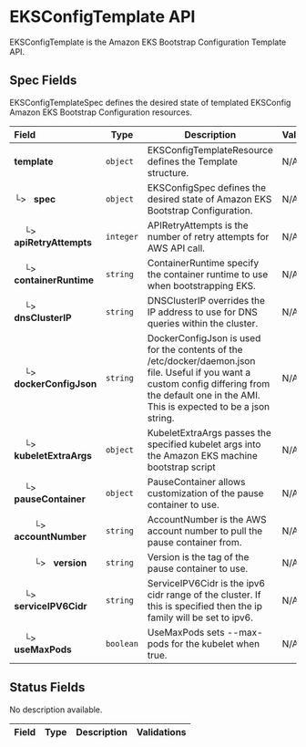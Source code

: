 # EKSConfigTemplate API

EKSConfigTemplate is the Amazon EKS Bootstrap Configuration Template API.

## Spec Fields

EKSConfigTemplateSpec defines the desired state of templated EKSConfig Amazon EKS Bootstrap Configuration resources.

| Field | Type | Description | Validations |
|:---|---|---|---|
|  **template** | `object` | EKSConfigTemplateResource defines the Template structure. | N/A |
| └>&nbsp;&nbsp; **spec** | `object` | EKSConfigSpec defines the desired state of Amazon EKS Bootstrap Configuration. | N/A |
| &nbsp;&nbsp;&nbsp;&nbsp;└>&nbsp;&nbsp; **apiRetryAttempts** | `integer` | APIRetryAttempts is the number of retry attempts for AWS API call. | N/A |
| &nbsp;&nbsp;&nbsp;&nbsp;└>&nbsp;&nbsp; **containerRuntime** | `string` | ContainerRuntime specify the container runtime to use when bootstrapping EKS. | N/A |
| &nbsp;&nbsp;&nbsp;&nbsp;└>&nbsp;&nbsp; **dnsClusterIP** | `string` |  DNSClusterIP overrides the IP address to use for DNS queries within the cluster. | N/A |
| &nbsp;&nbsp;&nbsp;&nbsp;└>&nbsp;&nbsp; **dockerConfigJson** | `string` | DockerConfigJson is used for the contents of the /etc/docker/daemon.json file. Useful if you want a custom config differing from the default one in the AMI. This is expected to be a json string. | N/A |
| &nbsp;&nbsp;&nbsp;&nbsp;└>&nbsp;&nbsp; **kubeletExtraArgs** | `object` | KubeletExtraArgs passes the specified kubelet args into the Amazon EKS machine bootstrap script | N/A |
| &nbsp;&nbsp;&nbsp;&nbsp;└>&nbsp;&nbsp; **pauseContainer** | `object` | PauseContainer allows customization of the pause container to use. | N/A |
| &nbsp;&nbsp;&nbsp;&nbsp;&nbsp;&nbsp;&nbsp;&nbsp;└>&nbsp;&nbsp; **accountNumber** | `string` |  AccountNumber is the AWS account number to pull the pause container from. | N/A |
| &nbsp;&nbsp;&nbsp;&nbsp;&nbsp;&nbsp;&nbsp;&nbsp;└>&nbsp;&nbsp; **version** | `string` | Version is the tag of the pause container to use. | N/A |
| &nbsp;&nbsp;&nbsp;&nbsp;└>&nbsp;&nbsp; **serviceIPV6Cidr** | `string` | ServiceIPV6Cidr is the ipv6 cidr range of the cluster. If this is specified then the ip family will be set to ipv6. | N/A |
| &nbsp;&nbsp;&nbsp;&nbsp;└>&nbsp;&nbsp; **useMaxPods** | `boolean` | UseMaxPods  sets --max-pods for the kubelet when true. | N/A |
## Status Fields

No description available.

| Field | Type | Description | Validations |
|:---|---|---|---|
